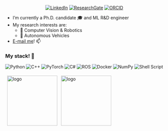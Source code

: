 <p align="center">
<!--     <a href="https://github.com/YoushaaMurhij" target="_blank"><img alt="GitHub" src="https://img.shields.io/badge/-@YoushaaMurhij-181717?style=flat-square&logo=GitHub&logoColor=white"></a> -->
    <a href="https://www.linkedin.com/in/youshaa-murhij" target="_blank"><img alt="LinkedIn" src="https://img.shields.io/badge/-LinkedIn-0077B5?style=flat-square&logo=Linkedin&logoColor=white"></a>
    <a href="https://www.researchgate.net/profile/Youshaa-Murhij" target="_blank"><img alt="ResearchGate" src="https://img.shields.io/badge/-ResearchGate-00CCBB?style=flat-square&logo=ResearchGate&logoColor=white"></a>
    <a href="https://orcid.org/0000-0003-2036-4023" target="_blank"><img alt="ORCID" src="https://img.shields.io/badge/-ORCID-A6CE39?style=flat-square&logo=ORCID&logoColor=white"></a>
</p>

- I’m currently a Ph.D. candidate 🎓 and ML R&D engineer
- My research interests are:
  - 🦾 Computer Vision & Robotics
  - 🚗 Autonomous Vehicles
- [E-mail me](emailto:yosha.morheg@phystech.edu)! 📫

### My stack! :dango:
![Python](https://img.shields.io/badge/python-3670A0?style=for-the-badge&logo=python&logoColor=ffdd54)
![C++](https://img.shields.io/badge/c++-%2300599C.svg?style=for-the-badge&logo=c%2B%2B&logoColor=white)
![PyTorch](https://img.shields.io/badge/PyTorch-%23EE4C2C.svg?style=for-the-badge&logo=PyTorch&logoColor=white)
![C#](https://img.shields.io/badge/C%23-239120?style=for-the-badge&logo=c-sharp&logoColor=white)
![ROS](https://img.shields.io/badge/ros-%230A0FF9.svg?style=for-the-badge&logo=ros&logoColor=white)
![Docker](https://img.shields.io/badge/docker-%230db7ed.svg?style=for-the-badge&logo=docker&logoColor=white)
![NumPy](https://img.shields.io/badge/numpy-%23013243.svg?style=for-the-badge&logo=numpy&logoColor=white)
![Shell Script](https://img.shields.io/badge/shell_script-%23121011.svg?style=for-the-badge&logo=gnu-bash&logoColor=white)


<img src="https://github-readme-stats.vercel.app/api?username=youshaamurhij&show_icons=true&theme=github_dark" alt="logo" height="160" align="left" style="margin: 6px; margin-bottom: 20px;" />
<img src="https://github-readme-stats.vercel.app/api/top-langs/?username=youshaamurhij&layout=compact&theme=github_dark" alt="logo" height="160" align="left" style="margin: 6px; margin-bottom: 20px;"  />



    
<!-- [![Profile last updated](https://img.shields.io/github/last-commit/YoushaaMurhij/YoushaaMurhij/main?label=Last%20updated&style=flat)](https://github.com/YoushaaMurhij/YoushaaMurhij/commits)
![pv](https://pageview.vercel.app/?github_user=youshaamurhij) -->

